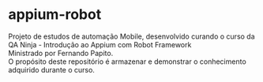 # appium-robot

Projeto de estudos de automação Mobile, desenvolvido curando o curso da QA Ninja - Introdução ao Appium com Robot Framework
<br>
Ministrado por Fernando Papito. 
<br>
O propósito deste repositório é armazenar e demonstrar o conhecimento adquirido durante o curso.
